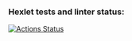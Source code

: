 ### Hexlet tests and linter status:
[![Actions Status](https://github.com/strangeman/devops-for-programmers-project-lvl1/workflows/hexlet-check/badge.svg)](https://github.com/strangeman/devops-for-programmers-project-lvl1/actions)